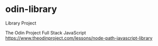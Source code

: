 # odin-library
Library Project

The Odin Project
Full Stack JavaScript
https://www.theodinproject.com/lessons/node-path-javascript-library